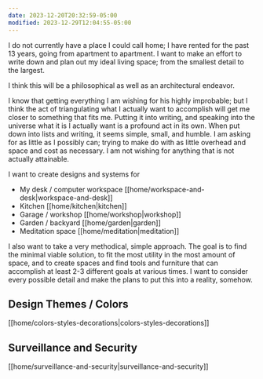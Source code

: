 ```yaml
---
date: 2023-12-20T20:32:59-05:00
modified: 2023-12-29T12:04:55-05:00
---
```


I do not currently have a place I could call home; I have rented for the past 13 years, going from apartment to apartment. I want to make an effort to write down and plan out my ideal living space; from the smallest detail to the largest.

I think this will be a philosophical as well as an architectural endeavor.

I know that getting everything I am wishing for his highly improbable; but I think the act of triangulating what I actually want to accomplish will get me closer to something that fits me. Putting it into writing, and speaking into the universe what it is I actually want is a profound act in its own. When put down into lists and writing, it seems simple, small, and humble. I am asking for as little as I possibly can; trying to make do with as little overhead and space and cost as necessary. I am not wishing for anything that is not actually attainable.

I want to create designs and systems for

- My desk / computer workspace [[home/workspace-and-desk|workspace-and-desk]]
- Kitchen [[home/kitchen|kitchen]]
- Garage / workshop [[home/workshop|workshop]]
- Garden / backyard [[home/garden|garden]]
- Meditation space [[home/meditation|meditation]]

I also want to take a very methodical, simple approach. The goal is to find the minimal viable solution, to fit the most utility in the most amount of space, and to create spaces and find tools and furniture that can accomplish at least 2-3 different goals at various times. I want to consider every possible detail and make the plans to put this into a reality, somehow.

## Design Themes / Colors

[[home/colors-styles-decorations|colors-styles-decorations]]

## Surveillance and Security

[[home/surveillance-and-security|surveillance-and-security]]